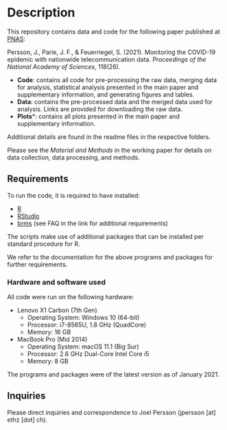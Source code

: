 # Description

This repository contains data and code for the following paper published at [PNAS](https://www.pnas.org/content/118/26/e2100664118):

Persson, J., Parie, J. F., & Feuerriegel, S. (2021). Monitoring the COVID-19 epidemic with nationwide telecommunication data. _Proceedings of the National Academy of Sciences_, 118(26).

- **Code**: contains all code for pre-processing the raw data, merging data for analysis, statistical analysis presented in the main paper and supplementary information, and generating figures and tables.
- **Data**: contains the pre-processed data and the merged data used for analysis. Links are provided for downloading the raw data.
- **Plots***: contains all plots presented in the main paper and supplementary information.

Additional details are found in the readme files in the respective folders.

Please see the _Material and Methods_ in the working paper for details on data collection, data processing, and methods.


## Requirements

To run the code, it is required to have installed:
- [R](https://www.r-project.org/)
- [RStudio](https://www.rstudio.com/)
- [brms](https://github.com/paul-buerkner/brms) (see FAQ in the link for additional requirements)

The scripts make use of additional packages that can be installed per standard procedure for R.

We refer to the documentation for the above programs and packages for further requirements.


### Hardware and software used

All code were run on the following hardware:
- Lenovo X1 Carbon (7th Gen)
  - Operating System: Windows 10 (64-bit)
  - Processor: i7-8565U, 1.8 GHz (QuadCore)
  - Memory: 16 GB
- MacBook Pro (Mid 2014)
  - Operating System: macOS 11.1 (Big Sur)
  - Processor: 2.6 GHz Dual-Core Intel Core i5
  - Memory: 8 GB

The programs and packages were of the latest version as of January 2021.


## Inquiries

Please direct inquiries and correspondence to Joel Persson (jpersson [at] ethz [dot] ch).
